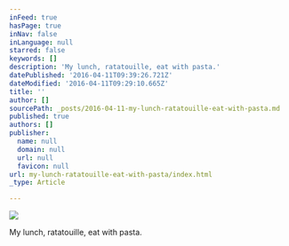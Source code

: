 ```yaml
---
inFeed: true
hasPage: true
inNav: false
inLanguage: null
starred: false
keywords: []
description: 'My lunch, ratatouille, eat with pasta.'
datePublished: '2016-04-11T09:39:26.721Z'
dateModified: '2016-04-11T09:29:10.665Z'
title: ''
author: []
sourcePath: _posts/2016-04-11-my-lunch-ratatouille-eat-with-pasta.md
published: true
authors: []
publisher:
  name: null
  domain: null
  url: null
  favicon: null
url: my-lunch-ratatouille-eat-with-pasta/index.html
_type: Article

---
```

![](https://the-grid-user-content.s3-us-west-2.amazonaws.com/0ba2e88e-bbbd-4672-96e8-a955eb40464f.jpg)

My lunch, ratatouille, eat with pasta.
